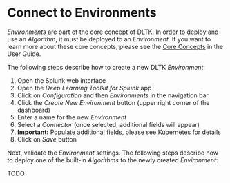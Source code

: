# Connect to Environments

*Environments* are part of the core concept of DLTK. In order to deploy and use an *Algorithm*, it must be deployed to an *Environment*. If you want to learn more about these core concepts, please see the [Core Concepts](../../user/core/README.md) in the User Guide.

The following steps describe how to create a new DLTK *Environment*:

1. Open the Splunk web interface
2. Open the *Deep Learning Toolkit for Splunk* app
3. Click on *Configuration* and then *Environments* in the navigation bar
4. Click the *Create New Environment* button (upper right corner of the dashboard)
5. Enter a name for the new *Environment*
6. Select a *Connector* (once selected, additional fields will appear)
7. **Important:** Populate additional fields, please see [Kubernetes](kubernetes.md) for details
8. Click on *Save* button

Next, validate the *Environment* settings. The following steps describe how to deploy one of the built-in *Algorithms* to the newly created *Environment*:

TODO
